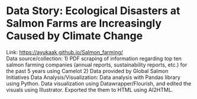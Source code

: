 
# Data Story: Ecological Disasters at Salmon Farms are Increasingly Caused by Climate Change
Link: https://ayukaak.github.io/Salmon_farming/ <br>
Data source/collection: 1) PDF scraping of information regarding top ten salmon farming companies (annual reports, sustainability reports, etc.) for the past 5 years using Camelot  2) Data provided by Global Salmon Initiatives 
Data Analysis/Visualization: Data analysis with Pandas library using Python. Data visualization using Datawrapper/Flourish, and edited the visuals using Illustrator. Exported the them to HTML using AI2HTML.
